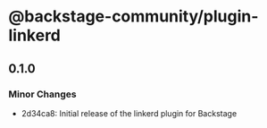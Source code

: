 # @backstage-community/plugin-linkerd

## 0.1.0

### Minor Changes

- 2d34ca8: Initial release of the linkerd plugin for Backstage
